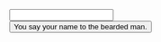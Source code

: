 <form action="" target="/their-name" method="get">
    <div class="centered">
        <input name="name">
        <br />
        <button type="submit">You say your name to the bearded man.</button>
    </div>
</form>
